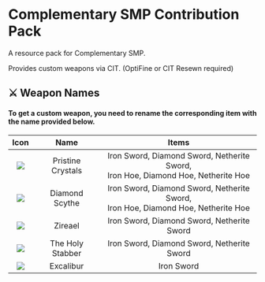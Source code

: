 
# Complementary SMP Contribution Pack

A resource pack for Complementary SMP.

Provides custom weapons via CIT. (OptiFine or CIT Resewn required)


## ⚔️ Weapon Names

#### To get a custom weapon, you need to rename the corresponding item with the name provided below.

|   Icon   |  Name     |   Items   |
| :--------: | :-------: | :-------: |
| ![](https://cdn.discordapp.com/attachments/1019530921587781632/1043387772054011914/pc.png) | Pristine Crystals | Iron Sword, Diamond Sword, Netherite Sword, <br> Iron Hoe, Diamond Hoe, Netherite Hoe
| ![](https://cdn.discordapp.com/attachments/1019530921587781632/1043387772347621376/scythe.png) | Diamond Scythe | Iron Sword, Diamond Sword, Netherite Sword, <br> Iron Hoe, Diamond Hoe, Netherite Hoe|
| ![](https://cdn.discordapp.com/attachments/1019530921587781632/1043387772632842330/zireael.png) | Zireael | Iron Sword, Diamond Sword, Netherite Sword|
| ![](https://cdn.discordapp.com/attachments/1019530921587781632/1043387771697512518/knife.png) | The Holy Stabber | Iron Sword, Diamond Sword, Netherite Sword|
| ![](https://cdn.discordapp.com/attachments/1019530921587781632/1043387772934815776/excalibur.png) | Excalibur | Iron Sword|